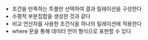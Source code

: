 - 조건을 만족하는 투플만 선택하여 결과 릴레이션을 구성한다
- 수평적 부분집합을 생성한 것과 같다
- 비교 연산자를 사용한 조건식을 하나의 릴레이션에 적용한다
- where 문을 통해 데이터 언어 형식으로 표현할 수 있다